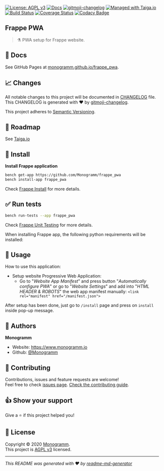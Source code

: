 [![License: AGPL v3][uri_license_image]][uri_license]
[![Docs](https://img.shields.io/badge/Docs-Github%20Pages-blue)](https://monogramm.github.io/frappe_pwa/)
[![gitmoji-changelog](https://img.shields.io/badge/Changelog-gitmoji-blue.svg)](https://github.com/frinyvonnick/gitmoji-changelog)
[![Managed with Taiga.io](https://img.shields.io/badge/managed%20with-TAIGA.io-709f14.svg)](https://tree.taiga.io/project/monogrammbot-monogrammfrappe_pwa/ "Managed with Taiga.io")
[![Build Status](https://travis-ci.org/Monogramm/frappe_pwa.svg)](https://travis-ci.org/Monogramm/frappe_pwa)
[![Coverage Status](https://coveralls.io/repos/github/Monogramm/frappe_pwa/badge.svg?branch=master)](https://coveralls.io/github/Monogramm/frappe_pwa?branch=master)
[![Codacy Badge](https://api.codacy.com/project/badge/Grade/347f10fa884446c492b6ba8cd7f4d7fc)](https://app.codacy.com/gh/Monogramm/frappe_pwa?utm_source=github.com&utm_medium=referral&utm_content=Monogramm/frappe_pwa&utm_campaign=Badge_Grade_Dashboard)

<!--
[![Codacy Badge](https://api.codacy.com/project/badge/Coverage/273679c703bb4f02ba1aacb350f7b1c5)](https://www.codacy.com/gh/Monogramm/frappe_pwa?utm_source=github.com&utm_medium=referral&utm_content=Monogramm/frappe_pwa&utm_campaign=Badge_Coverage)
[![codecov](https://codecov.io/gh/Monogramm/frappe_pwa/branch/master/graph/badge.svg)](https://codecov.io/gh/Monogramm/frappe_pwa)
[![DeepSource](https://static.deepsource.io/deepsource-badge-light-mini.svg)](https://deepsource.io/gh/Monogramm/frappe_pwa/?ref=repository-badge)
-->

## Frappe PWA

> :alembic: PWA setup for Frappe website.

## :blue_book: Docs

See GitHub Pages at [monogramm.github.io/frappe_pwa](https://monogramm.github.io/frappe_pwa/).

## :chart_with_upwards_trend: Changes

All notable changes to this project will be documented in [CHANGELOG](./CHANGELOG.md) file.
This CHANGELOG is generated with :heart: by [gitmoji-changelog](https://github.com/frinyvonnick/gitmoji-changelog).

This project adheres to [Semantic Versioning](https://semver.org/spec/v2.0.0.html).

## :bookmark: Roadmap

See [Taiga.io](https://tree.taiga.io/project/monogrammbot-monogrammfrappe_pwa/ "Taiga.io monogrammbot-monogrammfrappe_pwa")

## :construction: Install

**Install Frappe application**

```sh
bench get-app https://github.com/Monogramm/frappe_pwa
bench install-app frappe_pwa
```

Check [Frappe Install](https://github.com/frappe/frappe/wiki/The-Hitchhiker%27s-Guide-to-Installing-Frappe-on-Linux) for more details.

## :white_check_mark: Run tests

```sh
bench run-tests --app frappe_pwa
```

Check [Frappe Unit Testing](https://frappe.io/docs/user/en/guides/automated-testing/unit-testing) for more details.

When installing Frappe app, the following python requirements will be installed:

## :rocket: Usage

How to use this application:

-   Setup website Progressive Web Application:
    -   Go to "_Website App Manifest_" and press button "_Automatically configure PWA_" or go to "_Website Settings_" and add into "_HTML HEADER & ROBOTS_" the web app manifest manually: `<link rel="manifest" href="/manifest.json">`

After setup has been done, just go to `/install` page and press on `install` inside pop-up message.

<!--
[TODO] If project is deployed to DockerHub:
## :whale: Supported tags
[Dockerhub monogramm/frappe_pwa](https://hub.docker.com/r/monogramm/frappe_pwa/)
* `latest`
-->

## :bust_in_silhouette: Authors

**Monogramm**

-   Website: <https://www.monogramm.io>
-   Github: [@Monogramm](https://github.com/Monogramm)

## :handshake: Contributing

Contributions, issues and feature requests are welcome!<br />Feel free to check [issues page](https://github.com/Monogramm/frappe_pwa/issues).
[Check the contributing guide](./CONTRIBUTING.md).<br />

## :thumbsup: Show your support

Give a :star: if this project helped you!

## :page_facing_up: License

Copyright © 2020 [Monogramm](https://github.com/Monogramm).<br />
This project is [AGPL v3](uri_license) licensed.

* * *

_This README was generated with :heart: by [readme-md-generator](https://github.com/kefranabg/readme-md-generator)_

[uri_license]: https://opensource.org/licenses/AGPL-3.0

[uri_license_image]: https://img.shields.io/badge/license-AGPL%20v3-blue
